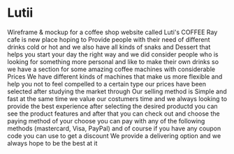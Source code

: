 # Lutii
Wireframe &amp; mockup for a coffee shop website called Luti's COFFEE 
Ray cafe is new place hoping to Provide people with their need of different drinks cold or hot and we also have all kinds of snaks and Dessert that helps you start your day the right way and we did consider people who is looking for something more personal and like to make their own drinks so we have a section for some amazing coffee machines with considerable Prices
We have different kinds of machines that make us more flexible and help you not to feel compelled to a certain type our prices have been selected after studying the market through
Our selling method is Simple and fast at the same time we value our costumers time and we always looking to provide the best experience after selecting the desired productd you can see the product features and after that you can check out and choose the paying method of your choose you can pay with any of the following methods (mastercard, Visa, PayPal) and of course if you have any coupon code you can use to get a discount
We provide a delivering option and we always hope to be the best at it

